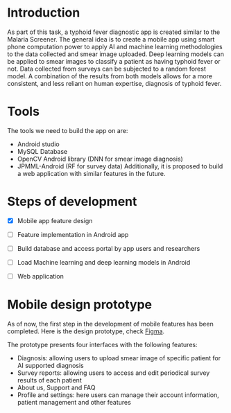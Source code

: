 # Introduction
As part of this task, a typhoid fever diagnostic app is created similar to the Malaria Screener. The general idea is to create a mobile app using smart phone computation power to apply AI and machine learning methodologies to the data collected and smear image uploaded. 
Deep learning models can be applied to smear images to classify a patient as having typhoid fever or not. Data collected from surveys can be subjected to a random forest model. A combination of the results from both models allows for a more consistent, and less reliant on human expertise, diagnosis of typhoid fever. 


# Tools
The tools we need to build the app on are: 
- Android studio
- MySQL Database
- OpenCV Android library (DNN for smear image diagnosis)
- JPMML-Android (RF for survey data)
Additionally, it is proposed to build a web application with similar features in the future.


# Steps of development
- [x] Mobile app feature design
- [ ] Feature implementation in Android app
- [ ] Build database and access portal by app users and researchers
- [ ] Load Machine learning and deep learning models in Android
- [ ] Web application


# Mobile design prototype
As of now, the first step in the development of mobile features has been completed. Here is the design prototype, check [Figma](https://www.figma.com/file/1WznGavoHpwhBkEau2qAAn/Mboalab_purrry). 

The prototype presents four interfaces with the following features: 
- Diagnosis: allowing users to upload smear image of specific patient for AI supported diagnosis
- Survey reports: allowing users to access and edit periodical survey results of each patient
- About us, Support and FAQ
- Profile and settings: here users can manage their account information, patient management and other features
